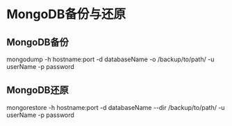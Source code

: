 # MongoDB备份与还原

## MongoDB备份

mongodump -h hostname:port -d databaseName -o /backup/to/path/ -u userName -p password

## MongoDB还原
mongorestore -h hostname:port -d databaseName --dir /backup/to/path/ -u userName -p password

